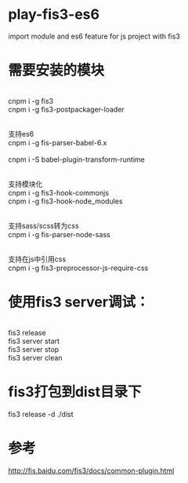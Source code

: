 # play-fis3-es6
import module and es6 feature for js project with fis3

# 需要安装的模块

<br>cnpm i -g fis3
<br>cnpm i -g fis3-postpackager-loader

<br>支持es6
<br>cnpm i -g fis-parser-babel-6.x<br>
<br>cnpm i -S babel-plugin-transform-runtime<br>

<br>支持模块化
<br>cnpm i -g fis3-hook-commonjs
<br>cnpm i -g fis3-hook-node_modules

<br>支持sass/scss转为css
<br>cnpm i -g fis-parser-node-sass

<br>支持在js中引用css
<br>cnpm i -g fis3-preprocessor-js-require-css


# 使用fis3 server调试：

<br>fis3 release
<br>fis3 server start
<br>fis3 server stop
<br>fis3 server clean


# fis3打包到dist目录下
fis3 release -d ./dist


# 参考
http://fis.baidu.com/fis3/docs/common-plugin.html
